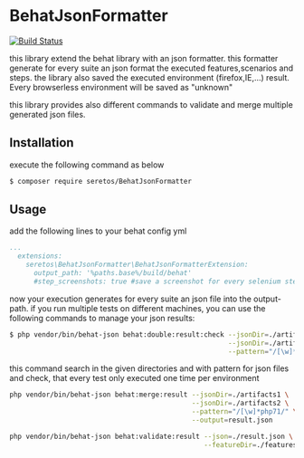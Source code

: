 BehatJsonFormatter
==================

[![Build Status](https://travis-ci.org/Seretos/BehatJsonFormatter.svg?branch=master)](https://travis-ci.org/Seretos/BehatJsonFormatter)

this library extend the behat library with an json formatter. this formatter generate for every suite an json format
the executed features,scenarios and steps.
the library also saved the executed environment (firefox,IE,...) result.
Every browserless environment will be saved as "unknown"

this library provides also different commands to validate and merge multiple generated json files.

Installation
------------

execute the following command as below
```bash
$ composer require seretos/BehatJsonFormatter
```

Usage
-----

add the following lines to your behat config yml
```yml
...
  extensions:
    seretos\BehatJsonFormatter\BehatJsonFormatterExtension:
      output_path: '%paths.base%/build/behat'
      #step_screenshots: true #save a screenshot for every selenium step
```

now your execution generates for every suite an json file into the output-path.
if you run multiple tests on different machines, you can use the following commands to manage your json results:

```bash
$ php vendor/bin/behat-json behat:double:result:check --jsonDir=./artifacts1 \
                                                      --jsonDir=./artifacts2 \
                                                      --pattern="/[\w]*php71/"
```
this command search in the given directories and with pattern for json files and check, that every test only executed one time per environment

```bash
php vendor/bin/behat-json behat:merge:result --jsonDir=./artifacts1 \
                                             --jsonDir=./artifacts2 \
                                             --pattern="/[\w]*php71/" \
                                             --output=result.json
```

```bash
php vendor/bin/behat-json behat:validate:result --json=./result.json \
                                                --featureDir=./features
```
